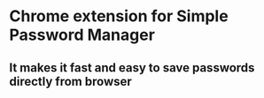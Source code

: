 # Chrome extension for Simple Password Manager
## It makes it fast and easy to save passwords directly from browser
